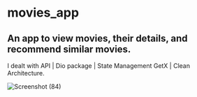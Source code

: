 # movies_app

## An app to view movies, their details, and recommend similar movies.
 I dealt with  API | Dio package | State Management GetX | Clean Architecture.
 
![Screenshot (84)](https://github.com/hadiaHani/movies_app_clean_architecture/assets/72935798/e73cb8e3-14dd-4016-9ac5-5b79cd00746d)
